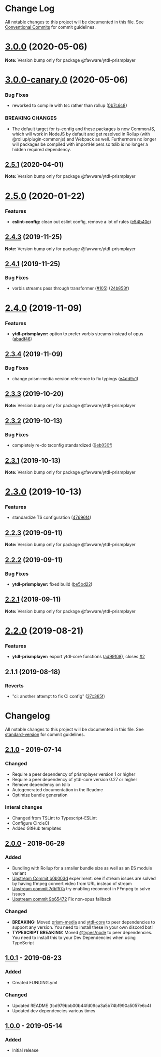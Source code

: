 # Change Log

All notable changes to this project will be documented in this file.
See [Conventional Commits](https://conventionalcommits.org) for commit guidelines.

# [3.0.0](https://github.com/favware/node-packages/compare/@favware/ytdl-prismplayer@3.0.0-canary.0...@favware/ytdl-prismplayer@3.0.0) (2020-05-06)

**Note:** Version bump only for package @favware/ytdl-prismplayer





# [3.0.0-canary.0](https://github.com/favware/node-packages/compare/@favware/ytdl-prismplayer@2.5.1...@favware/ytdl-prismplayer@3.0.0-canary.0) (2020-05-06)


### Bug Fixes

* reworked to compile with tsc rather than rollup ([0b7c6c8](https://github.com/favware/node-packages/commit/0b7c6c81fab75fd298eea8427bbee373d91306bb))


### BREAKING CHANGES

* The default target for ts-config and these packages is now CommonJS, which will
work in NodeJS by default and get resolved in Rollup (with @rollup/plugin-commonjs) and Webpack as
well. Furthermore no longer will packages be compiled with importHelpers so tslib is no longer a
hidden required dependency.





## [2.5.1](https://github.com/favware/node-packages/compare/@favware/ytdl-prismplayer@2.5.0...@favware/ytdl-prismplayer@2.5.1) (2020-04-01)

**Note:** Version bump only for package @favware/ytdl-prismplayer

# [2.5.0](https://github.com/favware/node-packages/compare/@favware/ytdl-prismplayer@2.4.3...@favware/ytdl-prismplayer@2.5.0) (2020-01-22)

### Features

- **eslint-config:** clean out eslint config, remove a lot of rules ([e54b40e](https://github.com/favware/node-packages/commit/e54b40ea61f9eaf1221abc8c42a30b09bb5bca24))

## [2.4.3](https://github.com/favware/node-packages/compare/@favware/ytdl-prismplayer@2.4.1...@favware/ytdl-prismplayer@2.4.3) (2019-11-25)

**Note:** Version bump only for package @favware/ytdl-prismplayer

## [2.4.1](https://github.com/favware/node-packages/compare/@favware/ytdl-prismplayer@2.4.0...@favware/ytdl-prismplayer@2.4.1) (2019-11-25)

### Bug Fixes

- vorbis streams pass through transformer ([#105](https://github.com/favware/node-packages/issues/105)) ([24b853f](https://github.com/favware/node-packages/commit/24b853f628e7a173278e8cc8cccf4182082110e6))

# [2.4.0](https://github.com/favware/node-packages/compare/@favware/ytdl-prismplayer@2.3.4...@favware/ytdl-prismplayer@2.4.0) (2019-11-09)

### Features

- **ytdl-prismplayer:** option to prefer vorbis streams instead of opus ([abadf46](https://github.com/favware/node-packages/commit/abadf46ea78dc67e0f49b5623a60006e901eb2b4))

## [2.3.4](https://github.com/favware/node-packages/compare/@favware/ytdl-prismplayer@2.3.3...@favware/ytdl-prismplayer@2.3.4) (2019-11-09)

### Bug Fixes

- change prism-media version reference to fix typings ([e4dd9c1](https://github.com/favware/node-packages/commit/e4dd9c1de75e312b26b90548dd7ef60954854053))

## [2.3.3](https://github.com/favware/node-packages/compare/@favware/ytdl-prismplayer@2.3.2...@favware/ytdl-prismplayer@2.3.3) (2019-10-20)

**Note:** Version bump only for package @favware/ytdl-prismplayer

## [2.3.2](https://github.com/favware/node-packages/compare/@favware/ytdl-prismplayer@2.3.1...@favware/ytdl-prismplayer@2.3.2) (2019-10-13)

### Bug Fixes

- completely re-do tsconfig standardized ([9eb030f](https://github.com/favware/node-packages/commit/9eb030fdf1deb75d5ae8b273d0e9c359bcb985a1))

## [2.3.1](https://github.com/favware/node-packages/compare/@favware/ytdl-prismplayer@2.3.0...@favware/ytdl-prismplayer@2.3.1) (2019-10-13)

**Note:** Version bump only for package @favware/ytdl-prismplayer

# [2.3.0](https://github.com/favware/node-packages/compare/@favware/ytdl-prismplayer@2.2.3...@favware/ytdl-prismplayer@2.3.0) (2019-10-13)

### Features

- standardize TS configuration ([47696f4](https://github.com/favware/node-packages/commit/47696f4e1dd2632b305ff9789cdd6c473fa709ca))

## [2.2.3](https://github.com/favware/node-packages/compare/@favware/ytdl-prismplayer@2.2.2...@favware/ytdl-prismplayer@2.2.3) (2019-09-11)

**Note:** Version bump only for package @favware/ytdl-prismplayer

## [2.2.2](https://github.com/favware/node-packages/compare/@favware/ytdl-prismplayer@2.2.1...@favware/ytdl-prismplayer@2.2.2) (2019-09-11)

### Bug Fixes

- **ytdl-prismplayer:** fixed build ([be5bd22](https://github.com/favware/node-packages/commit/be5bd22))

## [2.2.1](https://github.com/favware/node-packages/compare/@favware/ytdl-prismplayer@2.2.0...@favware/ytdl-prismplayer@2.2.1) (2019-09-11)

**Note:** Version bump only for package @favware/ytdl-prismplayer

# [2.2.0](https://github.com/favware/node-packages/compare/@favware/ytdl-prismplayer@2.1.1...@favware/ytdl-prismplayer@2.2.0) (2019-08-21)

### Features

- **ytdl-prismplayer:** export ytdl-core functions ([ad99f08](https://github.com/favware/node-packages/commit/ad99f08)), closes [#2](https://github.com/favware/node-packages/issues/2)

## 2.1.1 (2019-08-18)

### Reverts

- "ci: another attempt to fix CI config" ([37c385f](https://github.com/favware/node-packages/commit/37c385f))

# Changelog

All notable changes to this project will be documented in this file. See [standard-version](https://github.com/conventional-changelog/standard-version) for commit guidelines.

## [2.1.0] - 2019-07-14

### Changed

- Require a peer dependency of prismplayer version 1 or higher
- Require a peer dependency of ytdl-core version 0.27 or higher
- Remove dependency on tslib
- Autogenerated documentation in the Readme
- Optimize bundle generation

### Interal changes

- Changed from TSLint to Typescript-ESLint
- Configure CircleCI
- Added GitHub templates

## [2.0.0] - 2019-06-29

### Added

- Bundling with Rollup for a smaller bundle size as well as an ES module variant
- [Upstream Commit b0b003d](https://github.com/amishshah/ytdl-core-discord/commit/b0b003d2bcc9d685589a9bb820b2d57ad09eece3) experiment: see if stream issues are solved by having ffmpeg convert video from URL instead of stream
- [Upstream commit 7dbf57a](https://github.com/amishshah/ytdl-core-discord/commit/7dbf57a4382aad35e2c10fe0ecd8d1ff0e6a34ec) try enabling reconnect in FFmpeg to solve issues
- [Upstream commit 9b65472](https://github.com/amishshah/ytdl-core-discord/commit/9b6547262250a2bdba4f50859741127b40c2e128) Fix non-opus fallback

### Changed

- **BREAKING:** Moved [prism-media]() and [ytdl-core]() to peer dependencies to support any version. You need to install these in your own discord bot!
- **TYPESCRIPT BREAKING:** Moved [@types/node]() to peer dependencies. You need to install this to your Dev Dependencies when using TypeScript

## [1.0.1] - 2019-06-23

### Added

- Created FUNDING.yml

### Changed

- Updated README (fcd979bbb00b44fd09ca3a5b74bf990a5057e6c4)
- Updated dev dependencies various times

## [1.0.0] - 2019-05-14

### Added

- Initial release

[2.1.0]: https://github.com/favware/ytdl-prismplayer/compare/v2.0.0...v2.1.0
[2.0.0]: https://github.com/favware/ytdl-prismplayer/compare/v1.0.1...v2.0.0
[1.0.1]: https://github.com/favware/ytdl-prismplayer/compare/v1.0.0...v1.0.1
[1.0.0]: https://github.com/favware/ytdl-prismplayer/releases/tag/v1.0.0
